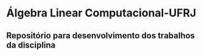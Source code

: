 # Álgebra Linear Computacional-UFRJ

## Repositório para desenvolvimento dos trabalhos da disciplina
